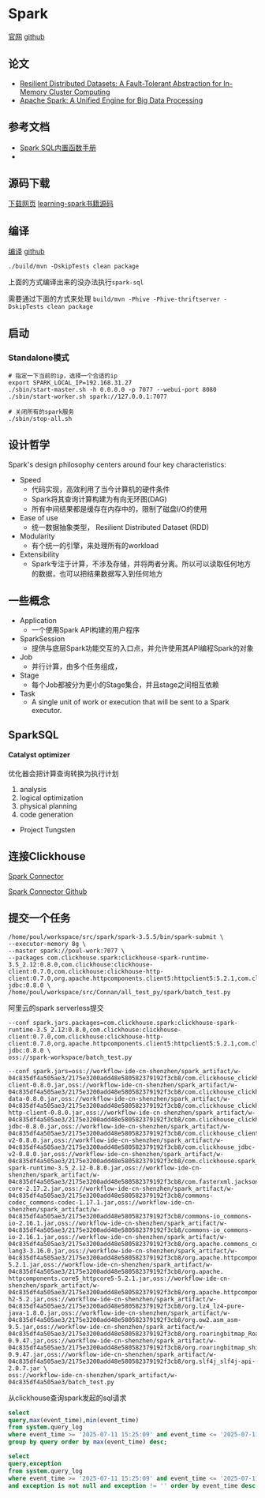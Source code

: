# Spark

[官网](https://spark.apache.org/)
[github](https://github.com/apache/spark)



## 论文

- [Resilient Distributed Datasets: A Fault-Tolerant Abstraction for In-Memory Cluster Computing](https://www2.eecs.berkeley.edu/Pubs/TechRpts/2011/EECS-2011-82.pdf)
- [Apache Spark: A Unified Engine for Big Data Processing](https://people.eecs.berkeley.edu/~matei/papers/2016/cacm_apache_spark.pdf)

## 参考文档

- [Spark SQL内置函数手册](https://spark.apache.org/docs/3.5.5/api/sql/index.html)
- 

## 源码下载
[下载网页](https://spark.apache.org/downloads.html)
[learning-spark书籍源码](https://github.com/databricks/LearningSparkV2)


## 编译
[编译](https://spark.apache.org/docs/3.5.5/building-spark.html)
[github](https://github.com/apache/spark/tree/v3.5.5)

`./build/mvn -DskipTests clean package`

上面的方式编译出来的没办法执行`spark-sql`

需要通过下面的方式来处理
`build/mvn -Phive -Phive-thriftserver -DskipTests clean package`

## 启动

### Standalone模式

```shell
# 指定一下当前的ip，选择一个合适的ip
export SPARK_LOCAL_IP=192.168.31.27
./sbin/start-master.sh -h 0.0.0.0 -p 7077 --webui-port 8080
./sbin/start-worker.sh spark://127.0.0.1:7077

# 关闭所有的spark服务
./sbin/stop-all.sh
```


## 设计哲学

Spark's design philosophy centers around four key characteristics:
- Speed
    - 代码实现，高效利用了当今计算机的硬件条件
    - Spark将其查询计算构建为有向无环图(DAG)
    - 所有中间结果都是缓存在内存中的，限制了磁盘I/O的使用
- Ease of use
    - 统一数据抽象类型， Resilient Distributed Dataset (RDD)
- Modularity 
    - 有个统一的引擎，来处理所有的workload
- Extensibility
    - Spark专注于计算，不涉及存储，并将两者分离。所以可以读取任何地方的数据，也可以把结果数据写入到任何地方


## 一些概念

- Application
  - 一个使用Spark API构建的用户程序
- SparkSession
  - 提供与底层Spark功能交互的入口点，并允许使用其API编程Spark的对象
- Job
  - 并行计算，由多个任务组成，
- Stage
  - 每个Job都被分为更小的Stage集合，并且stage之间相互依赖
- Task
  - A single unit of work or execution that will be sent to a Spark executor.
  
## SparkSQL

####  Catalyst optimizer 

优化器会把计算查询转换为执行计划
1. analysis
2. logical optimization
3. physical planning
4. code generation  

- Project Tungsten


## 连接Clickhouse

[Spark Connector](https://clickhouse.com/docs/integrations/apache-spark/spark-native-connector)

[Spark Connector Github](https://github.com/ClickHouse/spark-clickhouse-connector)


## 提交一个任务
```shell
/home/poul/workspace/src/spark/spark-3.5.5/bin/spark-submit \
--executor-memory 8g \
--master spark://poul-work:7077 \
--packages com.clickhouse.spark:clickhouse-spark-runtime-3.5_2.12:0.8.0,com.clickhouse:clickhouse-client:0.7.0,com.clickhouse:clickhouse-http-client:0.7.0,org.apache.httpcomponents.client5:httpclient5:5.2.1,com.clickhouse:clickhouse-jdbc:0.8.0 \
/home/poul/workspace/src/Connan/all_test_py/spark/batch_test.py

```

阿里云的spark serverless提交

```shell
--conf spark.jars.packages=com.clickhouse.spark:clickhouse-spark-runtime-3.5_2.12:0.8.0,com.clickhouse:clickhouse-client:0.7.0,com.clickhouse:clickhouse-http-client:0.7.0,org.apache.httpcomponents.client5:httpclient5:5.2.1,com.clickhouse:clickhouse-jdbc:0.8.0 \
oss://spark-workspace/batch_test.py
```


```shell
--conf spark.jars=oss://workflow-ide-cn-shenzhen/spark_artifact/w-04c835df4a505ae3/2175e3200add48e580582379192f3cb8/com.clickhouse_clickhouse-client-0.8.0.jar,oss://workflow-ide-cn-shenzhen/spark_artifact/w-04c835df4a505ae3/2175e3200add48e580582379192f3cb8/com.clickhouse_clickhouse-data-0.8.0.jar,oss://workflow-ide-cn-shenzhen/spark_artifact/w-04c835df4a505ae3/2175e3200add48e580582379192f3cb8/com.clickhouse_clickhouse-http-client-0.8.0.jar,oss://workflow-ide-cn-shenzhen/spark_artifact/w-04c835df4a505ae3/2175e3200add48e580582379192f3cb8/com.clickhouse_clickhouse-jdbc-0.8.0.jar,oss://workflow-ide-cn-shenzhen/spark_artifact/w-04c835df4a505ae3/2175e3200add48e580582379192f3cb8/com.clickhouse_client-v2-0.8.0.jar,oss://workflow-ide-cn-shenzhen/spark_artifact/w-04c835df4a505ae3/2175e3200add48e580582379192f3cb8/com.clickhouse_jdbc-v2-0.8.0.jar,oss://workflow-ide-cn-shenzhen/spark_artifact/w-04c835df4a505ae3/2175e3200add48e580582379192f3cb8/com.clickhouse.spark_clickhouse-spark-runtime-3.5_2.12-0.8.0.jar,oss://workflow-ide-cn-shenzhen/spark_artifact/w-04c835df4a505ae3/2175e3200add48e580582379192f3cb8/com.fasterxml.jackson.core_jackson-core-2.17.2.jar,oss://workflow-ide-cn-shenzhen/spark_artifact/w-04c835df4a505ae3/2175e3200add48e580582379192f3cb8/commons-codec_commons-codec-1.17.1.jar,oss://workflow-ide-cn-shenzhen/spark_artifact/w-04c835df4a505ae3/2175e3200add48e580582379192f3cb8/commons-io_commons-io-2.16.1.jar,oss://workflow-ide-cn-shenzhen/spark_artifact/w-04c835df4a505ae3/2175e3200add48e580582379192f3cb8/commons-io_commons-io-2.16.1.jar,oss://workflow-ide-cn-shenzhen/spark_artifact/w-04c835df4a505ae3/2175e3200add48e580582379192f3cb8/org.apache.commons_commons-lang3-3.16.0.jar,oss://workflow-ide-cn-shenzhen/spark_artifact/w-04c835df4a505ae3/2175e3200add48e580582379192f3cb8/org.apache.httpcomponents.client5_httpclient5-5.2.1.jar,oss://workflow-ide-cn-shenzhen/spark_artifact/w-04c835df4a505ae3/2175e3200add48e580582379192f3cb8/org.apache.
httpcomponents.core5_httpcore5-5.2.1.jar,oss://workflow-ide-cn-shenzhen/spark_artifact/w-04c835df4a505ae3/2175e3200add48e580582379192f3cb8/org.apache.httpcomponents.core5_httpcore5-h2-5.2.jar,oss://workflow-ide-cn-shenzhen/spark_artifact/w-04c835df4a505ae3/2175e3200add48e580582379192f3cb8/org.lz4_lz4-pure-java-1.8.0.jar,oss://workflow-ide-cn-shenzhen/spark_artifact/w-04c835df4a505ae3/2175e3200add48e580582379192f3cb8/org.ow2.asm_asm-9.5.jar,oss://workflow-ide-cn-shenzhen/spark_artifact/w-04c835df4a505ae3/2175e3200add48e580582379192f3cb8/org.roaringbitmap_RoaringBitmap-0.9.47.jar,oss://workflow-ide-cn-shenzhen/spark_artifact/w-04c835df4a505ae3/2175e3200add48e580582379192f3cb8/org.roaringbitmap_shims-0.9.47.jar,oss://workflow-ide-cn-shenzhen/spark_artifact/w-04c835df4a505ae3/2175e3200add48e580582379192f3cb8/org.slf4j_slf4j-api-2.0.7.jar \
oss://workflow-ide-cn-shenzhen/spark_artifact/w-04c835df4a505ae3/batch_test.py
```

从clickhouse查询spark发起的sql请求
```sql
select 
query,max(event_time),min(event_time)
from system.query_log
where event_time >= '2025-07-11 15:25:09' and event_time <= '2025-07-11 16:25:09' and lower(http_user_agent) like '%spark%'
group by query order by max(event_time) desc;

select
query,exception
from system.query_log
where event_time >= '2025-07-11 15:25:09' and event_time <= '2025-07-11 16:25:09' and lower(http_user_agent) like '%spark%'
and exception is not null and exception != '' order by event_time desc;
```